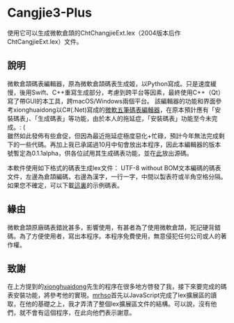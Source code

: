 # Cangjie3-Plus

使用它可以生成微軟倉頡的ChtChangjieExt.lex（2004版本后作ChtCangjieExt.lex）文件。

## 說明

微軟倉頡碼表編輯器，原為微軟倉頡碼表生成姬，以Python寫成。只是速度緩慢，後用Swift、C++重寫生成部分，考慮到跨平台等因素，最終使用C++（Qt）寫了帶GUI的本工具，跨macOS/Windows兩個平台。
該編輯器的功能和界面參考xionghuaidong以C#(.Net)寫成的[微軟五筆碼表編輯器](https://gitee.com/gitwub/WubiTools)，在原本預計應有「安裝碼表」、「生成碼表」等功能，由於本人的拖延症，「安裝碼表」功能至今未完成。: (  
雖然如此發佈有些倉促，但因為最近拖延症極度惡化+忙碌，預計今年無法完成剩下的一些代碼。再加上我已承諾過10月中旬會放出本程序，因此本編輯器的版本號暫定為0.1.1alpha，供各位試用其生成碼表功能，並在[此](https://github.com/Arthurmcarthur/MicrosoftCangjieTool)放出源碼。

本軟件使用如下格式的碼表生成lex文件：
UTF-8 without BOM文本編碼的碼表文件，左邊為倉頡編碼，右邊為漢字，一行一字，中間以製表符或半角空格分隔。如果您不確定，可以下載[這裏](https://raw.githubusercontent.com/Arthurmcarthur/MicrosoftCangjieTool/master/cj5_sample.txt)的示例碼表。

## 緣由

微軟倉頡原廠碼表錯訛甚多，影響使用，有甚者為了使用微軟倉頡，死記硬背錯碼。為了方便使用者，寫出本程序。本程序免費使用，無意侵犯任何公司或人的著作權。

## 致謝
在上方提到的[xionghuaidong](https://gitee.com/xionghuaidong)先生的程序在很多地方啓發了我，接下來要完成的碼表安裝功能，將參考他的實現。[mrhso](https://github.com/mrhso)首先以JavaScript完成了lex擴展區的讀取，在他的基礎之上，我才弄清了整個lex擴展區文件的結構。可以說，沒有他們，就不會有這個程序，在此向他們表示謝意。
